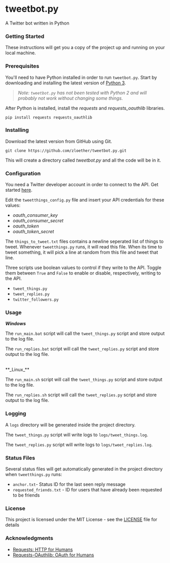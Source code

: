# tweetbot.py
A Twitter bot written in Python

### Getting Started
These instructions will get you a copy of the project up and running on your local machine.

### Prerequisites
You'll need to have Python installed in order to run `tweetbot.py`. Start by downloading and installing the latest version of [Python 3](https://www.python.org/downloads/).
> *Note: `tweetbot.py` has not been tested with Python 2 and will probably not work without changing some things.*

After Python is installed, install the *requests* and *requests_oauthlib* libraries.
```
pip install requests requests_oauthlib
```

### Installing
Download the latest version from GitHub using Git.
```
git clone https://github.com/zloether/tweetbot.py.git
```
This will create a directory called *tweetbot.py* and all the code will be in it.

### Configuration
You need a Twitter developer account in order to connect to the API. Get started [here](https://developer.twitter.com/en.html).

Edit the `tweetthings_config.py` file and insert your API credentials for these values:

- *oauth_consumer_key*
- *oauth_consumer_secret*
- *oauth_token*
- *oauth_token_secret*


The `things_to_tweet.txt` files contains a newline seperated list of  things to tweet. Whenever `tweetthings.py` runs, it will read this file. When its time to tweet something, it will pick a line at random from this file and tweet that line.



Three scripts use boolean values to control if they write to the API. Toggle them between `True` and `False` to enable or disable, respectively, writing to the API.
- `tweet_things.py`
- `tweet_replies.py`
- `twitter_followers.py`

### Usage
**_Windows_**

The `run_main.bat` script will call the `tweet_things.py` script and store output to the log file.

The `run_replies.bat` script will call the `tweet_replies.py` script and store output to the log file.

<br>
**_Linux_**

The `run_main.sh` script will call the `tweet_things.py` script and store output to the log file.

The `run_replies.sh` script will call the `tweet_replies.py` script and store output to the log file.


### Logging
A `logs` directory will be generated inside the project directory.

The `tweet_things.py` script will write logs to `logs/tweet_things.log`.

The `tweet_replies.py` script will write logs to `logs/tweet_replies.log`.

### Status Files
Several status files will get automatically generated in the project directory when `tweetthings.py` runs:
- `anchor.txt`- Status ID for the last seen reply message
- `requested_friends.txt` - ID for users that have already been requested to be friends

### License

This project is licensed under the MIT License - see the [LICENSE](LICENSE) file for details

### Acknowledgments

* [Requests: HTTP for Humans](http://python-requests.org/)
* [Requests-OAuthlib: OAuth for Humans](https://requests-oauthlib.readthedocs.io/)

